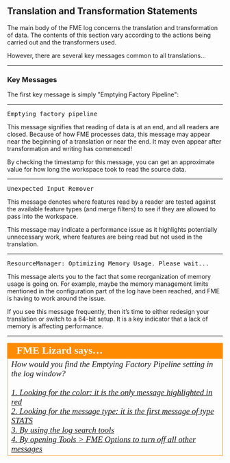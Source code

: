 ## Translation and Transformation Statements ##

The main body of the FME log concerns the translation and transformation of data. The contents of this section vary according to the actions being carried out and the transformers used. 

However, there are several key messages common to all translations...

---

### Key Messages ###

The first key message is simply "Emptying Factory Pipeline":

---

<pre>
Emptying factory pipeline
</pre>

This message signifies that reading of data is at an end, and all readers are closed. Because of how FME processes data, this message may appear near the beginning of a translation or near the end. It may even appear after transformation and writing has commenced!

By checking the timestamp for this message, you can get an approximate value for how long the workspace took to read the source data.

---

<pre>
Unexpected Input Remover
</pre>

This message denotes where features read by a reader are tested against the available feature types (and merge filters) to see if they are allowed to pass into the workspace. 

This message may indicate a performance issue as it highlights potentially unnecessary work, where features are being read but not used in the translation.

---

<pre>
ResourceManager: Optimizing Memory Usage. Please wait...
</pre>

This message alerts you to the fact that some reorganization of memory usage is going on. For example, maybe the memory management limits mentioned in the configuration part of the log have been reached, and FME is having to work around the issue.

If you see this message frequently, then it’s time to either redesign your translation or switch to a 64-bit setup. It is a key indicator that a lack of memory is affecting performance.

---

<table style="border-spacing: 0px">
<tr>
<td style="vertical-align:middle;background-color:darkorange;border: 2px solid darkorange">
<i class="fa fa-quote-left fa-lg fa-pull-left fa-fw" style="color:white;padding-right: 12px;vertical-align:text-top"></i>
<span style="color:white;font-size:x-large;font-weight: bold;font-family:serif">FME Lizard says…</span>
</td>
</tr>

<tr>
<td style="border: 1px solid darkorange">
<span style="font-family:serif; font-style:italic; font-size:larger">
How would you find the Emptying Factory Pipeline setting in the log window?
<br><br><a href="http://52.73.3.37/fmedatastreaming/Manual/QAResponse2017.fmw?chapter=12&question=2&answer=1&DestDataset_TEXTLINE=C%3A%5CFMEOutput%5CQAResponse.html">1. Looking for the color: it is the only message highlighted in red</a>
<br><a href="http://52.73.3.37/fmedatastreaming/Manual/QAResponse2017.fmw?chapter=12&question=2&answer=2&DestDataset_TEXTLINE=C%3A%5CFMEOutput%5CQAResponse.html">2. Looking for the message type: it is the first message of type STATS</a>
<br><a href="http://52.73.3.37/fmedatastreaming/Manual/QAResponse2017.fmw?chapter=12&question=2&answer=3&DestDataset_TEXTLINE=C%3A%5CFMEOutput%5CQAResponse.html">3. By using the log search tools</a>
<br><a href="http://52.73.3.37/fmedatastreaming/Manual/QAResponse2017.fmw?chapter=12&question=2&answer=4&DestDataset_TEXTLINE=C%3A%5CFMEOutput%5CQAResponse.html">4. By opening Tools > FME Options to turn off all other messages</a>
</span>
</td>
</tr>
</table>
